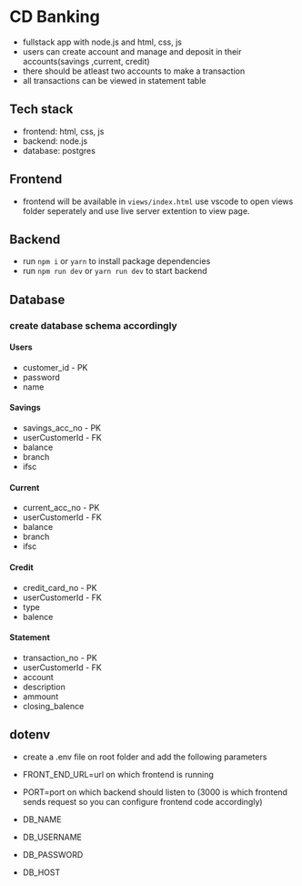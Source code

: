 # CD Banking

- fullstack app with node.js and html, css, js
- users can create account and manage and deposit in their accounts(savings ,current, credit)
- there should be atleast two accounts to make a transaction
- all transactions can be viewed in statement table

## Tech stack
- frontend: html, css, js
- backend: node.js
- database: postgres

## Frontend
- frontend will be available in ` views/index.html ` use vscode to open views folder seperately and use live server extention to view page.

## Backend 
- run `npm i` or `yarn` to install package dependencies
- run `npm run dev` or `yarn run dev` to start backend 

## Database
### create database schema accordingly
#### Users
- customer_id - PK
- password
- name

#### Savings
- savings_acc_no - PK
- userCustomerId - FK
- balance
- branch
- ifsc

#### Current
- current_acc_no - PK
- userCustomerId - FK
- balance
- branch
- ifsc

#### Credit 
- credit_card_no - PK
- userCustomerId - FK
- type
- balence

#### Statement
- transaction_no - PK
- userCustomerId - FK
- account
- description
- ammount
- closing_balence

## dotenv
- create a .env file on root folder and add the following parameters
- FRONT_END_URL=url on which frontend is running
- PORT=port on which backend should listen to (3000 is which frontend sends request so you can configure frontend code accordingly)

- DB_NAME
- DB_USERNAME
- DB_PASSWORD
- DB_HOST
